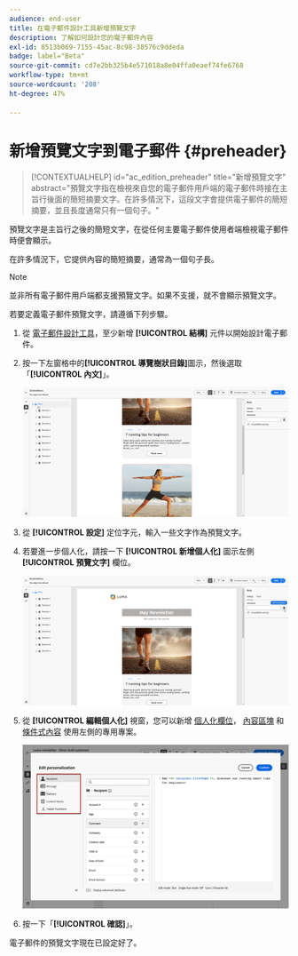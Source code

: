 ```yaml
---
audience: end-user
title: 在電子郵件設計工具新增預覽文字
description: 了解如何設計您的電子郵件內容
exl-id: 8513b069-7155-45ac-8c98-38576c9ddeda
badge: label="Beta"
source-git-commit: cd7e2bb325b4e571018a8e04ffa0eaef74fe6768
workflow-type: tm+mt
source-wordcount: '208'
ht-degree: 47%

---
```


# 新增預覽文字到電子郵件 {#preheader}

>[!CONTEXTUALHELP]
>id="ac_edition_preheader"
>title="新增預覽文字"
>abstract="預覽文字指在檢視來自您的電子郵件用戶端的電子郵件時接在主旨行後面的簡短摘要文字。在許多情況下，這段文字會提供電子郵件的簡短摘要，並且長度通常只有一個句子。"

預覽文字是主旨行之後的簡短文字，在從任何主要電子郵件使用者端檢視電子郵件時便會顯示。

在許多情況下，它提供內容的簡短摘要，通常為一個句子長。

>[!NOTE]
>
>並非所有電子郵件用戶端都支援預覽文字。如果不支援，就不會顯示預覽文字。

若要定義電子郵件預覽文字，請遵循下列步驟。

1. 從 [電子郵件設計工具](create-email-content.md)，至少新增 **[!UICONTROL 結構]** 元件以開始設計電子郵件。

1. 按一下左窗格中的&#x200B;**[!UICONTROL 導覽樹狀目錄]**&#x200B;圖示，然後選取「**[!UICONTROL 內文]**」。

   ![](assets/preheader_body.png)

1. 從 **[!UICONTROL 設定]** 定位字元，輸入一些文字作為預覽文字。

1. 若要進一步個人化，請按一下 **[!UICONTROL 新增個人化]** 圖示左側 **[!UICONTROL 預覽文字]** 欄位。

   ![](assets/preheader_body_settings.png)

1. 從 **[!UICONTROL 編輯個人化]** 視窗，您可以新增 [個人化欄位](../personalization/personalize.md)， [內容區塊](../personalization/content-blocks.md) 和 [條件式內容](../personalization/conditions.md) 使用左側的專用專案。

   ![](assets/preheader_body_personalization.png)

1. 按一下「**[!UICONTROL 確認]**」。

電子郵件的預覽文字現在已設定好了。
